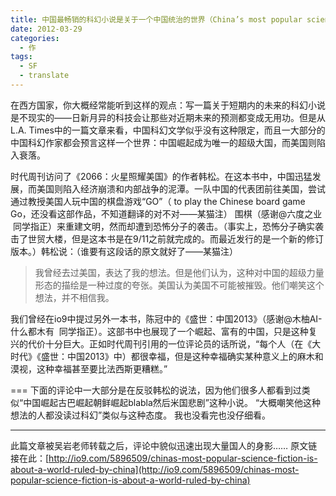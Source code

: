 ```yaml
---
title: 中国最畅销的科幻小说是关于一个中国统治的世界（China’s most popular scienc
date: 2012-03-29
categories:
  - 作
tags:
  - SF
  - translate
---
```


在西方国家，你大概经常能听到这样的观点：写一篇关于短期内的未来的科幻小说是不现实的——日新月异的科技会让那些对近期未来的预测都变成无用功。但是从L.A. Times中的一篇文章来看，中国科幻文学似乎没有这种限定，而且一大部分的中国科幻作家都会预言这样一个世界：中国崛起成为唯一的超级大国，而美国则陷入衰落。

时代周刊访问了《2066：火星照耀美国》的作者韩松。在这本书中，中国迅猛发展，而美国则陷入经济崩溃和内部战争的泥潭。一队中国的代表团前往美国，尝试通过教授美国人玩中国的棋盘游戏“GO”（ to play the Chinese board game Go，还没看这部作品，不知道翻译的对不对——某猫注） 围棋（感谢@六度之业  同学指正）来重建文明，然而却遭到恐怖分子的袭击。（事实上，恐怖分子确实袭击了世贸大楼，但是这本书是在9/11之前就完成的。而最近发行的是一个新的修订版本。）韩松说：（谁要有这段话的原文就好了——某猫注）

> 我曾经去过美国，表达了我的想法。但是他们认为，这种对中国的超级力量形态的描绘是一种过度的夸张。美国认为美国不可能被摧毁。他们嘲笑这个想法，并不相信我。

我们曾经在io9中提过另外一本书，陈冠中的《盛世：中国2013》（感谢@木柚AI-什么都木有  同学指正）。这部书中也展现了一个崛起、富有的中国，只是这种复兴的代价十分巨大。正如时代周刊引用的一位评论员的话所说，“每个人（在《大时代》《盛世：中国2013》中）都很幸福，但是这种幸福确实某种意义上的麻木和漠视，这种幸福甚至要比法西斯更糟糕。”

===
下面的评论中一大部分是在反驳韩松的说法，因为他们很多人都看到过类似“中国崛起古巴崛起朝鲜崛起blabla然后米国悲剧”这种小说。 “大概嘲笑他这种想法的人都没读过科幻”类似与这种态度。 我也没看完也没仔细看。

* * *

此篇文章被吴岩老师转载之后，评论中貌似迅速出现大量国人的身影…… 原文链接在此：[http://io9.com/5896509/chinas-most-popular-science-fiction-is-about-a-world-ruled-by-china](http://io9.com/5896509/chinas-most-popular-science-fiction-is-about-a-world-ruled-by-china)
